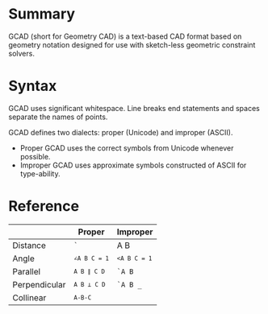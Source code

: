 
# Summary
GCAD (short for Geometry CAD) is a text-based CAD format based on geometry notation designed for use with sketch-less geometric constraint solvers.

# Syntax

GCAD uses significant whitespace. Line breaks end statements and spaces separate the names of points.

GCAD defines two dialects: proper (Unicode) and improper (ASCII).

 - Proper GCAD uses the correct symbols from Unicode whenever possible.
 - Improper GCAD uses approximate symbols constructed of ASCII for type-ability.

# Reference
|               | Proper       | Improper      |
|---------------|--------------|---------------|
| Distance      | <code>`|A B| = 1`</code>  |               |
| Angle         | <code>`∠A B C = 1`</code> | <code>`<A B C = 1`</code>  |
| Parallel      | <code>`A B ∥ C D`</code>  | <code>`A B || C D`</code>  |
| Perpendicular | <code>`A B ⟂ C D`</code>  | <code>`A B _|_ C D`</code> |
| Collinear     | <code>`A-B-C`</code>      |               |

